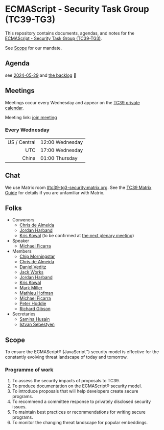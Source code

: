 # ECMAScript - Security Task Group (TC39-TG3)

This repository contains documents, agendas, and notes for the [ECMAScript - Security Task Group (TC39-TG3)](https://ecma-international.org/task-groups/tc39-tg3/).

See [Scope](#scope) for our mandate.

## Agenda

see [2024-05-29](meetings/2024/2024-05-29.md) and [the backlog](meetings/backlog.md) 👀

## Meetings

Meetings occur every Wednesday and appear on the [TC39 private calendar](https://github.com/tc39/Reflector#tc39-private-calendar).

Meeting link: [join meeting](https://ibm.webex.com/ibm/j.php?MTID=me87a7dba2f405268a892bc69ad1c3cdd)

<!-- DST below -->

### Every Wednesday

|              |                 |
| -----------: | --------------- |
| US / Central | 12:00 Wednesday |
|          UTC | 17:00 Wednesday |
|        China | 01:00 Thursday  |

<!-- not DST below -->

<!--
### Every Wednesday

|              |                 |
| -----------: | --------------- |
| US / Central | 12:00 Wednesday |
|          UTC | 18:00 Wednesday |
|        China | 02:00 Thursday  |
-->

## Chat

We use Matrix room [#tc39-tg3-security:matrix.org](https://matrix.to/#/#tc39-tg3-security:matrix.org). See the [TC39 Matrix Guide](https://github.com/tc39/how-we-work/blob/main/matrix-guide.md) for details if you are unfamiliar with Matrix.

## Folks

- Convenors
  - [Chris de Almeida](https://github.com/ctcpip)
  - [Jordan Harband](https://github.com/ljharb)
  - [Kris Kowal](https://github.com/kriskowal) (to be confirmed at [the next plenary meeting](https://github.com/tc39/agendas/blob/main/2024/04.md))
- Speaker
  - [Michael Ficarra](https://github.com/michaelficarra)
- Members
  - [Chip Morningstar](https://github.com/FUDCo)
  - [Chris de Almeida](https://github.com/ctcpip)
  - [Daniel Veditz](https://github.com/dveditz)
  - [Jack Works](https://github.com/Jack-Works)
  - [Jordan Harband](https://github.com/ljharb)
  - [Kris Kowal](https://github.com/kriskowal)
  - [Mark Miller](https://github.com/erights)
  - [Mathieu Hofman](https://github.com/mhofman)
  - [Michael Ficarra](https://github.com/michaelficarra)
  - [Peter Hoddie](https://github.com/phoddie)
  - [Richard Gibson](https://github.com/gibson042)
- Secretaries
  - [Samina Husain](https://github.com/SaminaHusain)
  - [Istvan Sebestyen](https://github.com/ecmageneva)

## Scope

To ensure the ECMAScript® (JavaScript™️) security model is effective for the constantly evolving threat landscape of today and tomorrow.

### Programme of work

1. To assess the security impacts of proposals to TC39.
1. To produce documentation on the ECMAScript® security model.
1. To introduce proposals that will help developers create secure programs.
1. To recommend a committee response to privately disclosed security issues.
1. To maintain best practices or recommendations for writing secure programs.
1. To monitor the changing threat landscape for popular embeddings.

